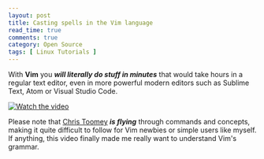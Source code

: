 ```yaml
---
layout: post
title: Casting spells in the Vim language
read_time: true  
comments: true
category: Open Source
tags: [ Linux Tutorials ]
---
```


With **Vim** you ***will literally do stuff in minutes*** that would take hours in a regular text editor, even in more powerful modern editors such as Sublime Text, Atom or Visual Studio Code.

[![Watch the video](https://img.youtube.com/vi/wlR5gYd6um0/maxresdefault.jpg)](https://youtu.be/wlR5gYd6um0)

Please note that [Chris Toomey](https://ctoomey.com/) ***is flying*** through commands and concepts, making it quite difficult to follow for Vim newbies or simple users like myself. If anything, this video finally made me really want to understand Vim's grammar. 
